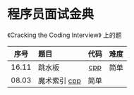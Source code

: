 # 程序员面试金典

《Cracking the Coding Interview》 上的题

| 序号 | 题目 | 代码 | 难度 |
| :----: | :----- | :----: | :-----: |
| 16.11 | 跳水板 | [cpp](16.11%20跳水板/main.cpp) | 简单 |
| 08.03 | 魔术索引 [cpp](08.03/main.cpp) | 简单 |

